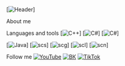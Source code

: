 [![Header](https://github.com/Taramin/Taramin/blob/main/assets/Wolf_610.JPG)]

About me

Languages and tools
[![C++](https://img.shields.io/badge/-C++-085371?style=for-the-badge&logo=C%2b%2b&logoColor=756389)]
[![C#](https://img.shields.io/badge/-C#-085371?style=for-the-badge&logo=C&#35&logoColor=756389)]
[![C#](https://img.shields.io/badge/-C#-085371?style=for-the-badge&logo=C&#x23&logoColor=756389)]

[![Java](https://img.shields.io/badge/-Java-085371?style=for-the-badge&logo=java&logoColor=181818)]
[![scs](https://img.shields.io/badge/-scs-085371?style=for-the-badge&logo=scs&logoColor=723561)]
[![scg](https://img.shields.io/badge/-scg-085371?style=for-the-badge&logo=scg&logoColor=756389)]
[![scl](https://img.shields.io/badge/-scl-085371?style=for-the-badge&logo=scl&logoColor=756389)]
[![scn](https://img.shields.io/badge/-scn-085371?style=for-the-badge&logo=scn&logoColor=756389)]

Follow me
[![YouTube](https://img.shields.io/badge/-YouTube-085371?style=for-the-badge&logo=YouTube&logoColor=756389)](https://www.youtube.com/channel/UCAOtE1V7Ots4DjM8JLlrYgg)
[![ВК](https://img.shields.io/badge/-ВК-085371?style=for-the-badge&logo=ВК&logoColor=756389)](https://vk.com/tara2001)
[![TikTok](https://img.shields.io/badge/-TikTok-085371?style=for-the-badge&logo=TikTok&logoColor=756389)](https://www.tiktok.com/@dtaramin?lang=ru)

